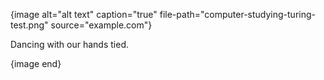 {image alt="alt text" caption="true" file-path="computer-studying-turing-test.png" source="example.com"}

Dancing with our hands tied.

{image end}
